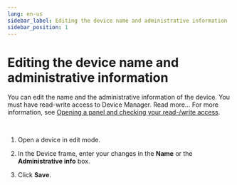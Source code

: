```yaml
---
lang: en-us
sidebar_label: Editing the device name and administrative information
sidebar_position: 1
---
```


# Editing the device name and administrative information

You can edit the name and the administrative information of the device.
You must have read-write access to Device Manager. Read more\... For
more information, see [Opening a panel and checking your read-/write access](../use-interface.md#opening-a-panel-and-checking-your-read-write-access).

 

1.  Open a device in edit mode.

2.  In the Device frame, enter your changes in the **Name** or the
    **Administrative info** box.

3.  Click **Save**.
